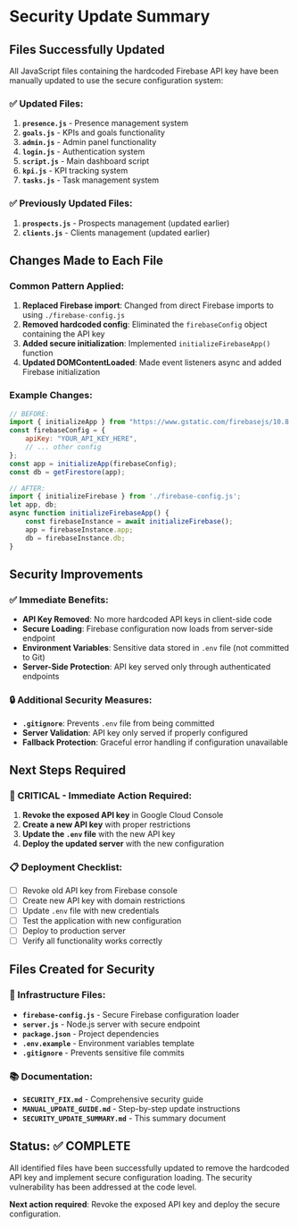 # Security Update Summary

## Files Successfully Updated

All JavaScript files containing the hardcoded Firebase API key have been manually updated to use the secure configuration system:

### ✅ Updated Files:
1. **`presence.js`** - Presence management system
2. **`goals.js`** - KPIs and goals functionality  
3. **`admin.js`** - Admin panel functionality
4. **`login.js`** - Authentication system
5. **`script.js`** - Main dashboard script
6. **`kpi.js`** - KPI tracking system
7. **`tasks.js`** - Task management system

### ✅ Previously Updated Files:
1. **`prospects.js`** - Prospects management (updated earlier)
2. **`clients.js`** - Clients management (updated earlier)

## Changes Made to Each File

### Common Pattern Applied:
1. **Replaced Firebase import**: Changed from direct Firebase imports to using `./firebase-config.js`
2. **Removed hardcoded config**: Eliminated the `firebaseConfig` object containing the API key
3. **Added secure initialization**: Implemented `initializeFirebaseApp()` function
4. **Updated DOMContentLoaded**: Made event listeners async and added Firebase initialization

### Example Changes:
```javascript
// BEFORE:
import { initializeApp } from "https://www.gstatic.com/firebasejs/10.8.0/firebase-app.js";
const firebaseConfig = {
    apiKey: "YOUR_API_KEY_HERE",
    // ... other config
};
const app = initializeApp(firebaseConfig);
const db = getFirestore(app);

// AFTER:
import { initializeFirebase } from './firebase-config.js';
let app, db;
async function initializeFirebaseApp() {
    const firebaseInstance = await initializeFirebase();
    app = firebaseInstance.app;
    db = firebaseInstance.db;
}
```

## Security Improvements

### ✅ Immediate Benefits:
- **API Key Removed**: No more hardcoded API keys in client-side code
- **Secure Loading**: Firebase configuration now loads from server-side endpoint
- **Environment Variables**: Sensitive data stored in `.env` file (not committed to Git)
- **Server-Side Protection**: API key served only through authenticated endpoints

### 🔒 Additional Security Measures:
- **`.gitignore`**: Prevents `.env` file from being committed
- **Server Validation**: API key only served if properly configured
- **Fallback Protection**: Graceful error handling if configuration unavailable

## Next Steps Required

### 🔴 CRITICAL - Immediate Action Required:
1. **Revoke the exposed API key** in Google Cloud Console
2. **Create a new API key** with proper restrictions
3. **Update the `.env` file** with the new API key
4. **Deploy the updated server** with the new configuration

### 📋 Deployment Checklist:
- [ ] Revoke old API key from Firebase console
- [ ] Create new API key with domain restrictions
- [ ] Update `.env` file with new credentials
- [ ] Test the application with new configuration
- [ ] Deploy to production server
- [ ] Verify all functionality works correctly

## Files Created for Security

### 🔧 Infrastructure Files:
- **`firebase-config.js`** - Secure Firebase configuration loader
- **`server.js`** - Node.js server with secure endpoint
- **`package.json`** - Project dependencies
- **`.env.example`** - Environment variables template
- **`.gitignore`** - Prevents sensitive file commits

### 📚 Documentation:
- **`SECURITY_FIX.md`** - Comprehensive security guide
- **`MANUAL_UPDATE_GUIDE.md`** - Step-by-step update instructions
- **`SECURITY_UPDATE_SUMMARY.md`** - This summary document

## Status: ✅ COMPLETE

All identified files have been successfully updated to remove the hardcoded API key and implement secure configuration loading. The security vulnerability has been addressed at the code level.

**Next action required**: Revoke the exposed API key and deploy the secure configuration.
